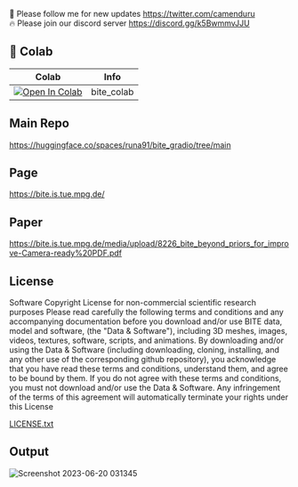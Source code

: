 🐣 Please follow me for new updates https://twitter.com/camenduru <br />
🔥 Please join our discord server https://discord.gg/k5BwmmvJJU

## 🦒 Colab

| Colab | Info
| --- | --- |
[![Open In Colab](https://colab.research.google.com/assets/colab-badge.svg)](https://colab.research.google.com/github/camenduru/bite-colab/blob/main/bite_colab.ipynb) | bite_colab

## Main Repo
https://huggingface.co/spaces/runa91/bite_gradio/tree/main <br />

## Page
https://bite.is.tue.mpg.de/

## Paper
https://bite.is.tue.mpg.de/media/upload/8226_bite_beyond_priors_for_improve-Camera-ready%20PDF.pdf

## License
Software Copyright License for non-commercial scientific research purposes
Please read carefully the following terms and conditions and any accompanying documentation before you download and/or use BITE data, model and software, (the "Data & Software"), including 3D meshes, images, videos, textures, software, scripts, and animations. By downloading and/or using the Data & Software (including downloading, cloning, installing, and any other use of the corresponding github repository), you acknowledge that you have read these terms and conditions, understand them, and agree to be bound by them. If you do not agree with these terms and conditions, you must not download and/or use the Data & Software. Any infringement of the terms of this agreement will automatically terminate your rights under this License <br />

[LICENSE.txt](LICENSE.txt)

## Output
![Screenshot 2023-06-20 031345](https://github.com/camenduru/bite-colab/assets/54370274/063797af-dd7c-4682-8e3f-1631e0e495b4)
